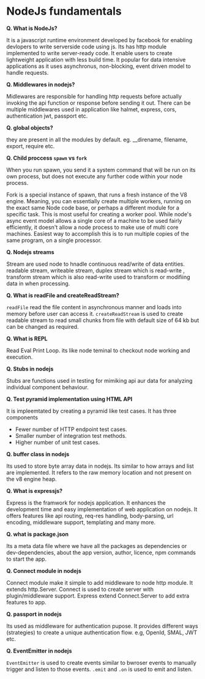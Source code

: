 # NodeJs fundamentals

**Q. What is NodeJs?**

It is a javascript runtime environment developed by facebook for enabling devlopers to write serverside code using js. Its has http module implemented to write server-ready code. It enable users to create lightweight application with less build time. It popular for data intensive applications as it uses asynchronus, non-blocking, event driven model to handle requests.

**Q. Middlewares in nodejs?**

Midlewares are responsible for handling http requests before actually invoking the api function or response before sending it out. There can be multiple middlewares used in application like halmet, express, cors, authentication jwt, passport etc.

**Q. global objects?**

they are present in all the modules by default. eg. __direname, filename, export, require etc.


**Q. Child proccess `spawn` vs `fork`**

When you run spawn, you send it a system command that will be run on its own process, but does not execute any further code within your node process.

Fork is a special instance of spawn, that runs a fresh instance of the V8 engine. Meaning, you can essentially create multiple workers, running on the exact same Node code base, or perhaps a different module for a specific task. This is most useful for creating a worker pool. While node's async event model allows a single core of a machine to be used fairly efficiently, it doesn't allow a node process to make use of multi core machines. Easiest way to accomplish this is to run multiple copies of the same program, on a single processor.

**Q. Nodejs streams**

Stream are used node to hnadle continuous read/write of data entities.
readable stream, writeable stream, duplex stream which is read-write , transform stream which is also read-write used to transform or modifiing data in when processing.

**Q. What is readFile and createReadStream?**

`readFile` read the file content in asynchronous manner and loads into memory before user can access it. `createReadStream` is used to create readable stream to read small chunks from file with default size of 64 kb but can be changed as required.

**Q. What is REPL**

Read Eval Print Loop. its like node teminal to checkout node working and execution.

**Q. Stubs in nodejs**

Stubs are functions used in testing for mimiking api aur data for analyzing individual component behaviour. 

**Q. Test pyramid implementation using HTML API**

It is impleemtated by creating a pyramid like test cases. It has three components
- Fewer number of HTTP endpoint test cases.
- Smaller number of integration test methods.
- Higher number of unit test cases.


**Q. buffer class in nodejs**

Its used to store byte array data in nodejs. Its similar to how arrays and list are implemented. It refers to the raw memory location and not present on the v8 engine heap. 


**Q. What is expressjs?**

Express is the framwork for nodejs application. It enhances the development time and easy implementation of web application on nodejs. It offers features like api routing, req-res handling, body-parsing, url encoding, middleware support, templating and many more.

**Q. what is package.json**

Its a meta data file where we have all the packages as dependencies or dev-dependencies, about the app version, author, licence, npm commands to start the app.

**Q. Connect module in nodejs**

Connect module make it simple to add middleware to node http module. It extends http.Server. Connect is used to create server with plugin/middleware support. Express extend Connect.Server to add extra features to app.

**Q. passport in nodejs**

Its used as middleware for authentication pupose. It provides different ways (strategies) to create a unique authentication flow. e.g, OpenId, SMAL, JWT etc.

**Q. EventEmitter in nodejs**

`EventEmitter` is used to create events similar to bwroser events to manually trigger and listen to those events. `.emit` and `.on` is used to emit and listen.
